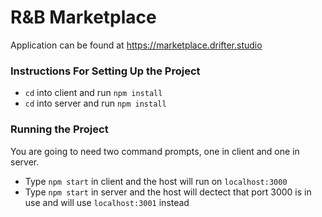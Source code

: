 # R&B Marketplace

Application can be found at https://marketplace.drifter.studio

### Instructions For Setting Up the Project

* `cd` into client and run `npm install`
* `cd` into server and run `npm install`


### Running the Project

You are going to need two command prompts, one in client and one in server.

* Type `npm start` in client and the host will run on `localhost:3000`
* Type `npm start` in server and the host will dectect that port 3000 is in use and will use `localhost:3001` instead
